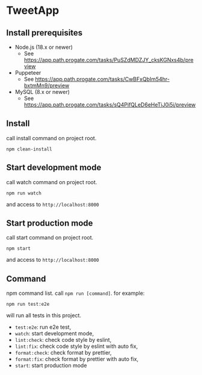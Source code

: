 # TweetApp

## Install prerequisites

- Node.js (18.x or newer)
  - See <https://app.path.progate.com/tasks/PuSZdMDZJY_cksKGNxs4b/preview>
- Puppeteer
  - See <https://app.path.progate.com/tasks/CwBFxQbIm54hr-bxtmMn9/preview>
- MySQL (8.x or newer)
  - See <https://app.path.progate.com/tasks/sQ4PifQLeD6eHeTiJ0i5i/preview>

## Install

call install command on project root.

```:console
npm clean-install
```

## Start development mode

call watch command on project root.

```:console
npm run watch
```

and access to `http://localhost:8000`

## Start production mode

call start command on project root.

```:console
npm start
```

and access to `http://localhost:8000`

## Command

npm command list. call `npm run [command]`. for example:

```:console
npm run test:e2e
```

will run all tests in this project.

- `test:e2e`: run e2e test,
- `watch`: start development mode,
- `lint:check`: check code style by eslint,
- `lint:fix`: check code style by eslint with auto fix,
- `format:check`: check format by prettier,
- `format:fix`: check format by prettier with auto fix,
- `start`: start production mode
